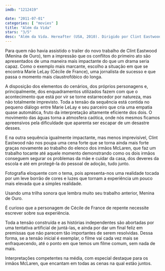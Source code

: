 ```yaml
---
imdb: "1212419"

date: "2011-07-01"
categories: [ "movies" ]
title: "Além da Vida"
stars: "3/5"
desc: "Além da Vida. Hereafter (USA, 2010). Dirigido por Clint Eastwood. Escrito por Peter Morgan. Com Cécile De France, Thierry Neuvic, Cyndi Mayo Davis, Lisa Griffiths, Jessica Griffiths, Ferguson Reid, Derek Sakakura, Jay Mohr, Richard Kind."
---
```

Para quem não havia assistido o trailer do novo trabalho de Clint Eastwood (Menina de Ouro), tem a impressão que os conflitos do primeiro ato são apresentados de uma maneira mais impactante do que um drama seria capaz. Como o exemplo mais marcante, escolho a situação em que se encontra Marie LeLay (Cécile de France), uma jornalista de sucesso e que passa o momento mais claustrofóbico do longa.

A disposição dos elementos do cenários, dos próprios personagens e, principalmente, dos enquadramentos utilizados fazem com que o acontecimento que está por vir se torne estarrecedor por natureza, mas não totalmente imprevisto. Toda a tensão da sequência está contida no pequeno diálogo entre Marie LeLay e seu parceiro que cria uma empatia quase automática, fruto da interpretação altamente eficiente dos dois. O movimento das águas torna a atmosfera caótica, onde nós mesmos ficamos apreensivos pela dificuldade que aparenta ser escapar de um desastre desses.

E na outra sequência igualmente impactante, mas menos imprevisível, Clint Eastwood não nos poupa uma cena forte que se torna ainda mais forte graças novamente ao trabalho do elenco dos irmãos McLaren, que faz um trabalho tocante até aquele momento demonstrando como os dois irmãos conseguem segurar os problemas da mãe e cuidar da casa, dos deveres da escola e até em protegê-la do pessoal de adoção, tudo junto.

Fotografia eloquente com o tema, pois apresenta-nos uma realidade tocada por um leve borrão de cores e luzes que tornam a experiência um pouco mais elevada que a simples realidade.

Usando uma trilha sonora que lembra muito seu trabalho anterior, Menina de Ouro.

É curioso que a personagem de Cécile de France de repente necessite escrever sobre sua experiência.

Toda a tensão construída e as histórias independentes são abortadas por uma tentativa artificial de juntá-las, e ainda por dar um final feliz em premissas que não parecem tão importantes de serem resolvidas. Dessa forma, se a tensão inicial é exemplar, o filme vai cada vez mais se enfraquecendo, até o ponto em que temos um filme comum, sem nada de mais.

Interpretações competentes na média, com especial destaque para os irmãos McLaren, que encantam em todas as cenas na qual estão juntos.



